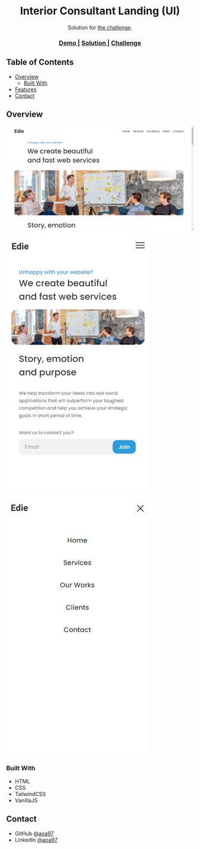 <h1 align="center">Interior Consultant Landing (UI)</h1>

<div align="center">
   Solution for <a href="https://devchallenges.io/challenges/xobQBuf8zWWmiYMIAZe0" target="_blank">the challenge</a>.
</div>

<div align="center">
  <h3>
    <a href="https://aoa97.github.io/interior-consultant-landing/">
      Demo
    </a>
    <span> | </span>
    <a href="https://devchallenges.io/solutions/TISGuSIQJHvCwy4bkETt">
      Solution
    </a>
    <span> | </span>
    <a href="https://devchallenges.io/challenges/xobQBuf8zWWmiYMIAZe0">
      Challenge
    </a>
  </h3>
</div>

<!-- TABLE OF CONTENTS -->

## Table of Contents

- [Overview](#overview)
  - [Built With](#built-with)
- [Features](#features)
- [Contact](#contact)

<!-- OVERVIEW -->

## Overview

<div>
<img src="./screen1.png" alt="screenshot">
<img src="./screen2.png" alt="screenshot">
<img src="./screen3.png" alt="screenshot">
</div>

### Built With
- HTML
- CSS
- TailwindCSS
- VanillaJS

## Contact

- GitHub [@aoa97](https://github.com/aoa97)
- LinkedIn [@aoa97](https://www.linkedin.com/in/engahmedusama/)
